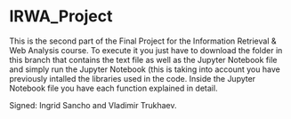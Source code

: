 # IRWA_Project
This is the second part of the Final Project for the Information Retrieval & Web Analysis course. To execute it you just have to download the folder in this branch that contains the text file as well as the Jupyter Notebook file and simply run the Jupyter Notebook (this is taking into account you have previously intalled the libraries used in the code. Inside the Jupyter Notebook file you have each function explained in detail.

Signed: Ingrid Sancho and Vladimir Trukhaev.
